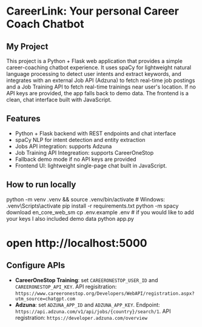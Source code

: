 # CareerLink: Your personal Career Coach Chatbot

## My Project
This project is a Python + Flask web application that provides a simple career-coaching chatbot experience. It uses spaCy for lightweight natural language processing to detect user intents and extract keywords, and integrates with an external Job API (Adzuna) to fetch real-time job postings and a Job Training API to fetch real-time trainings near user's location. If no API keys are provided, the app falls back to demo data. The frontend is a clean, chat interface built with JavaScript.

## Features
* Python + Flask backend with REST endpoints and chat interface
* spaCy NLP for intent detection and entity extraction
* Jobs API integration: supports Adzuna
* Job Training API Integreation: supports CareerOneStop 
* Fallback demo mode if no API keys are provided
* Frontend UI: lightweight single-page chat built in JavaScript.

## How to run locally
python -m venv .venv && source .venv/bin/activate  # Windows: .venv\Scripts\activate
pip install -r requirements.txt
python -m spacy download en_core_web_sm
cp .env.example .env  # if you would like to add your keys I also included demo data
python app.py
# open http://localhost:5000

## Configure APIs
- **CareerOneStop Training**: set `CAREERONESTOP_USER_ID` and `CAREERONESTOP_API_KEY`. API regisitration: `https://www.careeronestop.org/Developers/WebAPI/registration.aspx?utm_source=chatgpt.com`
- **Adzuna**: set `ADZUNA_APP_ID` and `ADZUNA_APP_KEY`. Endpoint: `https://api.adzuna.com/v1/api/jobs/{country}/search/1`. API registration: `https://developer.adzuna.com/overview`





